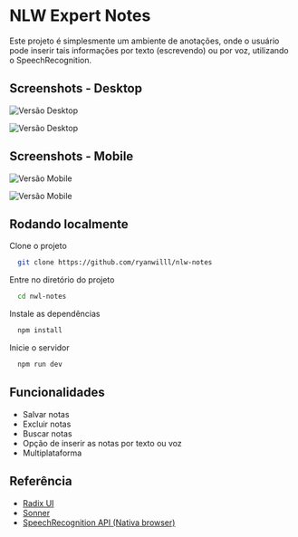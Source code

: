 # NLW Expert Notes

Este projeto é simplesmente um ambiente de anotações, onde o usuário pode inserir tais informações por texto (escrevendo) ou por voz, utilizando o SpeechRecognition.

## Screenshots - Desktop

![Versão Desktop](https://cdn.discordapp.com/attachments/445335096745000981/1214007264185290812/FireShot_Capture_001_-_NLW_Notes_-_localhost.png?ex=65f78b5e&is=65e5165e&hm=5b71f3bfbce365c627703519b1aacb321d20587dbc7b4a77d99bae58de275965&)

![Versão Desktop](https://cdn.discordapp.com/attachments/445335096745000981/1214008359880237067/FireShot_Capture_002_-_NLW_Notes_-_localhost.png?ex=65f78c64&is=65e51764&hm=42b6e0c3e6afbf3637cd17ac64e9912e01695e311e6b483636be982cd1877145&)

## Screenshots - Mobile

![Versão Mobile](https://cdn.discordapp.com/attachments/445335096745000981/1214008360194805860/FireShot_Capture_004_-_NLW_Notes_-_localhost.png?ex=65f78c64&is=65e51764&hm=e57f14ba5d724d806af81a1c93bec40f6bf3ad76320a8538c307af1111a485be&)

![Versão Mobile](https://cdn.discordapp.com/attachments/445335096745000981/1214008359402078268/FireShot_Capture_005_-_NLW_Notes_-_localhost.png?ex=65f78c64&is=65e51764&hm=262be8b361ea38a560b39f537c2c22e81c05091507b68b4cc242fccbabecb9c3&)

## Rodando localmente

Clone o projeto

```bash
  git clone https://github.com/ryanwilll/nlw-notes
```

Entre no diretório do projeto

```bash
  cd nwl-notes
```

Instale as dependências

```bash
  npm install
```

Inicie o servidor

```bash
  npm run dev
```

## Funcionalidades

- Salvar notas
- Excluir notas
- Buscar notas
- Opção de inserir as notas por texto ou voz
- Multiplataforma

## Referência

- [Radix UI](https://www.radix-ui.com/)
- [Sonner](https://sonner.emilkowal.ski/)
- [SpeechRecognition API (Nativa browser)](https://developer.mozilla.org/en-US/docs/Web/API/SpeechRecognition)
